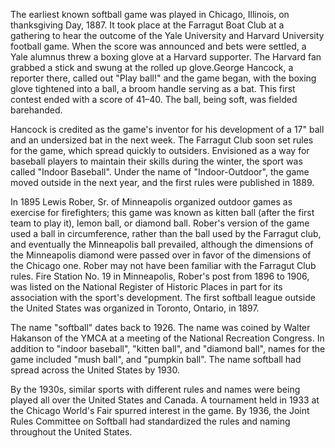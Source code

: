 The earliest known softball game was played in Chicago, Illinois, on
thanksgiving Day, 1887. It took place at the Farragut Boat Club at a 
gathering to hear the outcome of the Yale University and Harvard University 
football game. When the score was announced and bets were settled, 
a Yale alumnus threw a boxing glove at a Harvard supporter. The Harvard fan 
grabbed a stick and swung at the rolled up glove.George Hancock, a reporter there, 
called out "Play ball!" and the game began, with the boxing glove tightened
into a ball, a broom handle serving as a bat. This first contest ended
with a score of 41–40. The ball, being soft, was fielded barehanded.

Hancock is credited as the game's inventor for his development of a 17"
ball and an undersized bat in the next week. The Farragut Club soon set
rules for the game, which spread quickly to outsiders. Envisioned as a
way for baseball players to maintain their skills
during the winter, the sport was called "Indoor Baseball". Under the
name of "Indoor-Outdoor", the game moved outside in the next year, and
the first rules were published in 1889.

In 1895 Lewis Rober, Sr. of Minneapolis organized outdoor games as exercise 
for firefighters; this game was known as kitten ball (after the first team 
to play it), lemon ball, or diamond ball. Rober's version of the game used 
a ball in circumference, rather than the ball used by the Farragut club, and
eventually the Minneapolis ball prevailed, although the dimensions of
the Minneapolis diamond were passed over in favor of the dimensions of
the Chicago one. Rober may not have been familiar with the Farragut Club
rules. Fire Station No. 19 in Minneapolis, Rober's post from 1896 to 1906, 
was listed on the National Register of Historic Places in part for its
association with the sport's development. The first softball league
outside the United States was organized in Toronto,
Ontario, in 1897.

The name "softball" dates back to 1926. The name was coined by Walter
Hakanson of the YMCA at a meeting of the National Recreation Congress. 
In addition to "indoor baseball", "kitten ball", and "diamond ball", 
names for the game included "mush ball", and "pumpkin ball". 
The name softball had spread across the United States by 1930. 

By the 1930s, similar sports with different rules and names were being played 
all over the United States and Canada. A tournament held in 1933 at the Chicago World's Fair 
spurred interest in the game. By 1936, the Joint Rules Committee on
Softball had standardized the rules and naming throughout the United States.
